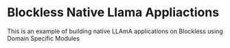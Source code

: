# Blockless Native Llama Appliactions

This is an example of building native LLAmA applications on Blockless using Domain Specific Modules
